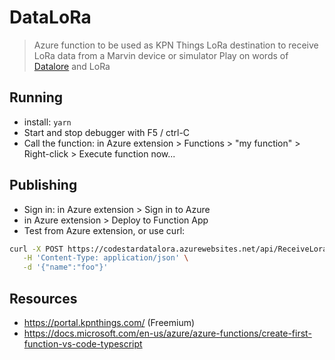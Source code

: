 # DataLoRa

> Azure function to be used as KPN Things LoRa destination to receive LoRa data from a Marvin device or simulator
> Play on words of [Datalore](https://en.wikipedia.org/wiki/Datalore) and LoRa

## Running

- install: `yarn`
- Start and stop debugger with F5 / ctrl-C
- Call the function: in Azure extension > Functions > "my function" > Right-click > Execute function now...

## Publishing

- Sign in: in Azure extension > Sign in to Azure
- in Azure extension > Deploy to Function App
- Test from Azure extension, or use curl:

```bash
curl -X POST https://codestardatalora.azurewebsites.net/api/ReceiveLoraData \
   -H 'Content-Type: application/json' \
   -d '{"name":"foo"}'
```

## Resources

- https://portal.kpnthings.com/ (Freemium)
- https://docs.microsoft.com/en-us/azure/azure-functions/create-first-function-vs-code-typescript
